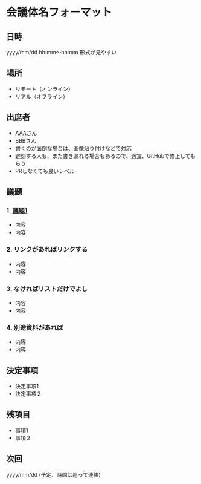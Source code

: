 # 会議体名フォーマット
## 日時
yyyy/mm/dd hh:mm〜hh:mm 形式が見やすい

## 場所
- リモート（オンライン）
- リアル（オフライン）

## 出席者
- AAAさん
- BBBさん
- 書くのが面倒な場合は、画像貼り付けなどで対応
- 遅刻する人も、また書き漏れる場合もあるので、適宜、GitHubで修正してもらう
- PRしなくても良いレベル

## 議題
### 1. [議題1](#link)
- 内容
- 内容

### 2. リンクがあればリンクする
- 内容
- 内容

### 3. なければリストだけでよし
- 内容
- 内容

### 4. 別途資料があれば
- 内容
- 内容

## 決定事項
- 決定事項1
- 決定事項２

## 残項目
- 事項1
- 事項２


## 次回
yyyy/mm/dd (予定、時間は追って連絡)
